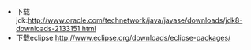 * 下载jdk:http://www.oracle.com/technetwork/java/javase/downloads/jdk8-downloads-2133151.html
* 下载eclipse:http://www.eclipse.org/downloads/eclipse-packages/



